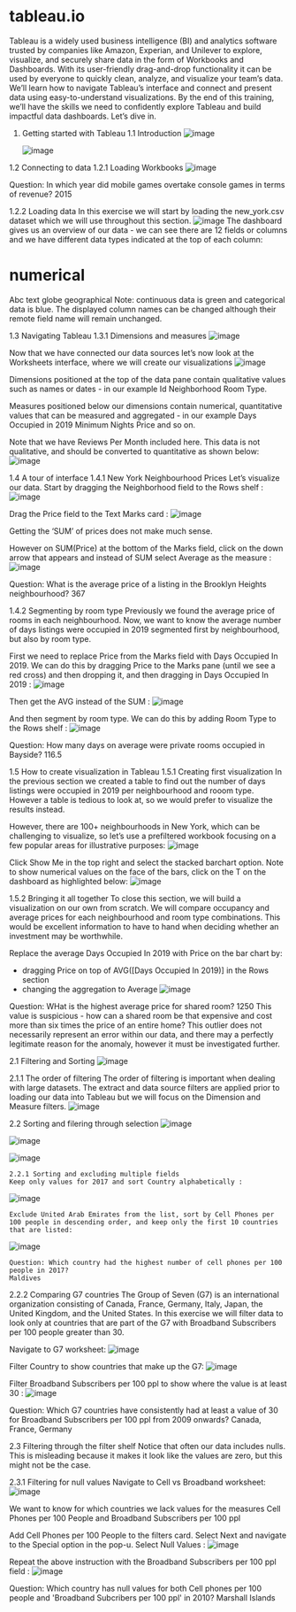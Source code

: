# tableau.io

Tableau is a widely used business intelligence (BI) and analytics software trusted by companies like Amazon, Experian, and Unilever to explore, visualize, and securely share data in the form of Workbooks and Dashboards. With its user-friendly drag-and-drop functionality it can be used by everyone to quickly clean, analyze, and visualize your team’s data. We’ll learn how to navigate Tableau’s interface and connect and present data using easy-to-understand visualizations. By the end of this training, we’ll have the skills we need to confidently explore Tableau and build impactful data dashboards. Let’s dive in.

1. Getting started with Tableau
1.1 Introduction
   ![image](https://github.com/AIPracticeUser/tableau.io/assets/100339175/a68da773-9e69-420e-b1b0-e360e57e291a)

   ![image](https://github.com/AIPracticeUser/tableau.io/assets/100339175/90183c46-fda2-4498-a14b-b951c9d2ba08)

1.2 Connecting to data
  1.2.1 Loading Workbooks
  ![image](https://github.com/AIPracticeUser/tableau.io/assets/100339175/f32b9103-8760-4a03-af93-563a9bf66de9)

  Question: In which year did mobile games overtake console games in terms of revenue?
  2015

  1.2.2 Loading data
  In this exercise we will start by loading the new_york.csv dataset which we will use throughout this section.
  ![image](https://github.com/AIPracticeUser/tableau.io/assets/100339175/5fa93eb5-e983-4b84-8c03-17b5cdfb7e49)
  The dashboard gives us an overview of our data - we can see there are 12 fields or columns and we have different data   types indicated at the top of each column:

  # numerical
  Abc text
  globe geographical
  Note: continuous data is green and categorical data is blue.
  The displayed column names can be changed although their remote field name will remain unchanged.

1.3 Navigating Tableau
  1.3.1 Dimensions and measures
  ![image](https://github.com/AIPracticeUser/tableau.io/assets/100339175/e066a83b-6c1d-4c6d-bd8d-03def95e7a8d)

  Now that we have connected our data sources let’s now look at the Worksheets interface, where we will create our     visualizations
  ![image](https://github.com/AIPracticeUser/tableau.io/assets/100339175/51773933-3993-4d7f-b954-be323f7a3e25)

  Dimensions positioned at the top of the data pane contain qualitative values such as names or dates - in our example Id Neighborhood Room Type.

  Measures positioned below our dimensions contain numerical, quantitative values that can be measured and aggregated - in our example Days Occupied in 2019 Minimum Nights Price and so on.

  Note that we have Reviews Per Month included here. This data is not qualitative, and should be converted to quantitative as shown below:
  ![image](https://github.com/AIPracticeUser/tableau.io/assets/100339175/bf8e63f0-6ef5-40d0-9fa1-419d9c67d5f8)

1.4 A tour of interface
  1.4.1 New York Neighbourhood Prices
  Let’s visualize our data. Start by dragging the Neighborhood field to the Rows shelf :
  ![image](https://github.com/AIPracticeUser/tableau.io/assets/100339175/ebeefaff-29cf-4d01-8a22-544ba11c80d0)

  Drag the Price field to the Text Marks card :
  ![image](https://github.com/AIPracticeUser/tableau.io/assets/100339175/01e600a1-9a7b-420e-a3fe-efb67137d41a)

  Getting the ‘SUM’ of prices does not make much sense.

  However on SUM(Price) at the bottom of the Marks field, click on the down arrow that appears and instead of SUM select Average as the measure :
  ![image](https://github.com/AIPracticeUser/tableau.io/assets/100339175/b7b3e3b2-31c9-4902-b170-03ee141d7812)

  Question: What is the average price of a listing in the Brooklyn Heights neighbourhood?
  367

  1.4.2 Segmenting by room type
  Previously we found the average price of rooms in each neighbourhood. Now, we want to know the average number of days listings were occupied in 2019 segmented first by neighbourhood, but also by room type.

  First we need to replace Price from the Marks field with Days Occupied In 2019. We can do this by dragging Price to the Marks pane (until we see a red cross) and then dropping it, and then dragging in Days Occupied In 2019 :
  ![image](https://github.com/AIPracticeUser/tableau.io/assets/100339175/946518c7-2513-4d1b-8cda-b403d1d395b4)

  Then get the AVG instead of the SUM :
  ![image](https://github.com/AIPracticeUser/tableau.io/assets/100339175/cf0fde2f-6110-4006-9e8c-2d3775670e49)

  And then segment by room type. We can do this by adding Room Type to the Rows shelf :
  ![image](https://github.com/AIPracticeUser/tableau.io/assets/100339175/3f87e471-234c-4c6d-ab71-ea0c775ed09c)

  Question: How many days on average were private rooms occupied in Bayside?
  116.5

1.5 How to create visualization in Tableau
  1.5.1 Creating first visualization
  In the previous section we created a table to find out the number of days listings were occupied in 2019 per neighbourhood and rooom type. However a table is tedious to look at, so we would prefer to visualize the results instead.

  However, there are 100+ neighbourhoods in New York, which can be challenging to visualize, so let’s use a prefiltered workbook focusing on a few popular areas for illustrative purposes:
  ![image](https://github.com/AIPracticeUser/tableau.io/assets/100339175/8aeecb8d-40c2-4bd0-a3da-b84581442325)

  Click Show Me in the top right and select the stacked barchart option. Note to show numerical values on the face of the bars, click on the T on the dashboard as highlighted below:
  ![image](https://github.com/AIPracticeUser/tableau.io/assets/100339175/b388df58-4645-49e0-9091-3d9a0f8f191d)

  1.5.2 Bringing it all together
  To close this section, we will build a visualization on our own from scratch. We will compare occupancy and average prices for each neighbourhood and room type combinations. This would be excellent information to have to hand when deciding whether an investment may be worthwhile.

  Replace the average Days Occupied In 2019 with Price on the bar chart by:
  - dragging Price on top of AVG([Days Occupied In 2019)] in the Rows section
  - changing the aggregation to Average
  ![image](https://github.com/AIPracticeUser/tableau.io/assets/100339175/c70d0052-eb65-4d60-99e4-8e650bea0aea)

  Question: WHat is the highest average price for shared room?
  1250
  This value is suspicious - how can a shared room be that expensive and cost more than six times the price of an entire home? This outlier does not necessarily represent an error within our data, and there may a perfectly legitimate reason for the anomaly, however it must be investigated further.

2.1 Filtering and Sorting
![image](https://github.com/AIPracticeUser/tableau.io/assets/100339175/6bac5a67-7c5f-45a6-b8f1-defdc2111d9a)

  2.1.1 The order of filtering
The order of filtering is important when dealing with large datasets. The extract and data source filters are applied prior to loading our data into Tableau but we will focus on the Dimension and Measure filters.
  ![image](https://github.com/AIPracticeUser/tableau.io/assets/100339175/7bb9dad5-d0cd-4371-99ef-55c3d5908de8)

  2.2 Sorting and filering through selection
  ![image](https://github.com/AIPracticeUser/tableau.io/assets/100339175/92ef51cd-429a-4e04-802e-3c574b4218aa)

  ![image](https://github.com/AIPracticeUser/tableau.io/assets/100339175/6b71ed74-959a-4179-87c6-7c95b133738c)

  ![image](https://github.com/AIPracticeUser/tableau.io/assets/100339175/a14c3201-9603-4ae4-938c-e7b6174a19fc)

    2.2.1 Sorting and excluding multiple fields
    Keep only values for 2017 and sort Country alphabetically :

  ![image](https://github.com/AIPracticeUser/tableau.io/assets/100339175/24309eb9-c4be-4365-bf21-52e5ff586d9c)

    Exclude United Arab Emirates from the list, sort by Cell Phones per 100 people in descending order, and keep only the first 10 countries that are listed:

  ![image](https://github.com/AIPracticeUser/tableau.io/assets/100339175/faf0b3fa-ab34-4314-ab8d-d5f448fe79ce)

    Question: Which country had the highest number of cell phones per 100 people in 2017?
    Maldives

  2.2.2 Comparing G7 countries
  The Group of Seven (G7) is an international organization consisting of Canada, France, Germany, Italy, Japan, the United Kingdom, and the United States. In this exercise we will filter data to look only at countries that are part of the G7 with Broadband Subscribers per 100 people greater than 30.

  Navigate to G7 worksheet:
  ![image](https://github.com/AIPracticeUser/tableau.io/assets/100339175/fe208e97-8540-4cc2-b251-a5d17e0411d9)

  Filter Country to show countries that make up the G7:
  ![image](https://github.com/AIPracticeUser/tableau.io/assets/100339175/ab54b7f3-f4bf-49aa-915d-4985516ffe4d)

  Filter Broadband Subscribers per 100 ppl to show where the value is at least 30 :
  ![image](https://github.com/AIPracticeUser/tableau.io/assets/100339175/d1f3e4ed-5930-400a-af1b-fae6f2dd91de)

  Question: Which G7 countries have consistently had at least a value of 30 for Broadband Subscribers per 100 ppl from 2009 onwards? 
  Canada, France, Germany

2.3 Filtering through the filter shelf
Notice that often our data includes nulls. This is misleading because it makes it look like the values are zero, but this might not be the case.

  2.3.1 Filtering for null values
  Navigate to Cell vs Broadband worksheet:
  ![image](https://github.com/AIPracticeUser/tableau.io/assets/100339175/2629867f-78ed-4351-bb7d-b4cd5ebc8596)

  We want to know for which countries we lack values for the measures Cell Phones per 100 People and Broadband Subscribers per 100 ppl

  Add Cell Phones per 100 People to the filters card. Select Next and navigate to the Special option in the pop-u. Select Null Values :
  ![image](https://github.com/AIPracticeUser/tableau.io/assets/100339175/253551aa-a546-4157-8fcf-49a20b971ea5)

  Repeat the above instruction with the Broadband Subscribers per 100 ppl field :
  ![image](https://github.com/AIPracticeUser/tableau.io/assets/100339175/7fe89f2a-0bfa-45ef-aa1f-73c40a164bc0)

  Question: Which country has null values for both Cell phones per 100 people and 'Broadband Subcribers per 100 ppl' in 2010?
  Marshall Islands

  







  

    




  



  











  







